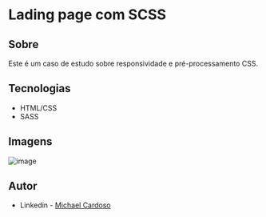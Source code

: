 # Lading page com SCSS



## Sobre

Este é um caso de estudo sobre responsividade e pré-processamento CSS.

## Tecnologias

- HTML/CSS
- SASS

## Imagens

![image](https://user-images.githubusercontent.com/61437530/202783747-bc44e976-a7a8-4919-b24b-7fc23c96e5c7.png)

## Autor

- Linkedin - [Michael Cardoso](https://www.linkedin.com/in/michael-cardoso-573261206/)


